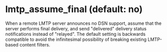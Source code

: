 # lmtp_assume_final (default: no)
 When a remote LMTP server announces no DSN support, assume that
the
server performs final delivery, and send "delivered" delivery status
notifications instead of "relayed". The default setting is backwards
compatible to avoid the infinitesimal possibility of breaking
existing LMTP-based content filters. 


